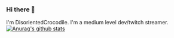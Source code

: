 ### Hi there 👋
I'm DisorientedCrocodile. I'm a medium level dev/twitch streamer.
[![Anurag's github stats](https://github-readme-stats.vercel.app/api?username=DisorientedCrocodile&theme=dark)](https://github.com/anuraghazra/github-readme-stats)
